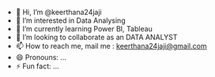 - 👋 Hi, I’m @keerthana24jaji
- 👀 I’m interested in Data Analysing
- 🌱 I’m currently learning Power BI, Tableau
- 💞️ I’m looking to collaborate as an DATA ANALYST
- 📫 How to reach me, mail me : keerthana24jaji@gmail.com
- 😄 Pronouns: ...
- ⚡ Fun fact: ...

<!---
keerthana24jaji/keerthana24jaji is a ✨ special ✨ repository because its `README.md` (this file) appears on your GitHub profile.
You can click the Preview link to take a look at your changes.
--->
